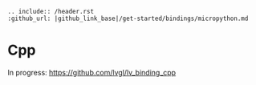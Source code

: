 ```eval_rst
.. include:: /header.rst 
:github_url: |github_link_base|/get-started/bindings/micropython.md
```
# Cpp

In progress: https://github.com/lvgl/lv_binding_cpp

